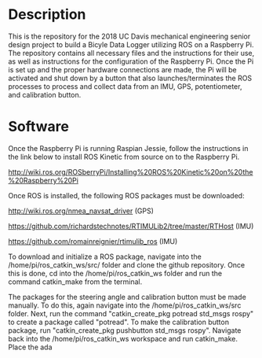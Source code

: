 # Description

This is the repository for the 2018 UC Davis mechanical engineering senior design project to build a Bicyle Data Logger utilizing ROS on a 
Raspberry Pi. The repository contains all necessary files and the instructions for their use, as well as instructions for the configuration
of the Raspberry Pi. Once the Pi is set up and the proper hardware connections are made, the Pi will be activated and shut
down by a button that also launches/terminates the ROS processes to process and collect data from an IMU, GPS, potentiometer, and 
calibration button.

# Software
Once the Raspberry Pi is running Raspian Jessie, follow the instructions in the link below to install ROS Kinetic from source on to the 
Raspberry Pi.

http://wiki.ros.org/ROSberryPi/Installing%20ROS%20Kinetic%20on%20the%20Raspberry%20Pi


Once ROS is installed, the following ROS packages must be downloaded:

http://wiki.ros.org/nmea_navsat_driver (GPS)

https://github.com/richardstechnotes/RTIMULib2/tree/master/RTHost (IMU)

https://github.com/romainreignier/rtimulib_ros (IMU)

To download and initialize a ROS package, navigate into the /home/pi/ros_catkin_ws/src/ folder and clone the github repository. Once this
is done, cd into the /home/pi/ros_catkin_ws folder and run the command catkin_make from the terminal.

The packages for the steering angle and calibration button must be made manually. To do this, again navigate into the 
/home/pi/ros_catkin_ws/src folder. Next, run the command "catkin_create_pkg potread std_msgs rospy" to create a package called "potread".
To make the calibration button package, run "catkin_create_pkg pushbutton std_msgs rospy". Navigate back into the /home/pi/ros_catkin_ws
workspace and run catkin_make.
Place the ada

